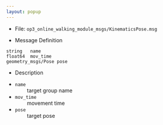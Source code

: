 ```yaml
---
layout: popup
---
```


- File: `op3_online_walking_module_msgs/KinematicsPose.msg`

- Message Definition
 ```
 string   name
 float64  mov_time
 geometry_msgs/Pose pose
 ```

- Description

* `name`   
&emsp;&emsp; target group name      
* `mov_time`    
&emsp;&emsp; movement time   
* `pose`    
&emsp;&emsp; target pose   
